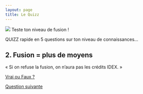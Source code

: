 ```yaml
---
layout: page
title: Le Quizz
---
```



<img src="https://gph.is/2beHSfS" />
Teste ton niveau de fusion ! 

QUIZZ rapide en 5 questions sur ton niveau de connaissances...

<section>
<h2>2. Fusion = plus de moyens</h2>

<p>« Si on refuse la fusion, on n’aura pas les crédits IDEX. »</p>

<p class="more"><a href="#">Vrai ou Faux ?</a></p>

<div class="details" style="display:none">
FAUX !

C’est un chantage qui est à l’œuvre. Idex et Fusion sont à dissocier. Sur Toulouse ces crédits sont de 25M€ sur un budget total de tout l’enseignement supérieur de 1000M€.
Les 25 millions d’euros par an de manque à gagner en raison de l’arrêt de l’Idex sont à mettre en correspondance avec le coût d’une fusion : selon la Cour des Comptes, 30 millions d’euros par an pour l’université de Strasbourg.
</div>

<a href="../quizz-q3">Question suivante</a>
</section>

